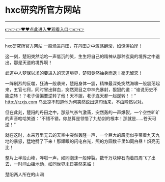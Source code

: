 # hxc研究所官方网站

<hr/> <a href="https://github.com/kjhudf/xccd/issues/1">👉👉👉♥♥点此进入♥观看入口👈👉👉</a><hr/>

hxc研究所官方网站
一般涌进丹田，在丹田之中激荡翻滚，如惊涛拍岸！

这一刻，楚阳突然哈哈一声低沉的笑，生生将自己的精神从那种玄奥的境界之中退出，那是天道的境界啊！

武道中人梦寐以求的要进入的天道境界，楚阳竟然抽身而退！毫无留恋！

一阵剧烈的反噬，狂涛一般袭来，楚阳身体一震，精神最深处突然海啸一般震荡起来，五官七窍，同时冒出鲜血，突然双目之中神光暴射，狠狠的道：“谁说历史不能逆转！？老子偏偏要逆转了他！天不服，老子连天都一起逆转！！”
http://rzxjs.com
乌云凉不知道他为何突然说出这句话来，不由瞠然以对。

但在此刻，楚阳的丹田之中，那怒气杀气激荡，突然轰的一声爆裂，一个空空旷旷的声音哈哈笑道：“不错不错，你总算是领悟了九劫剑的根本！那就是……苍天可逆！”

就在这时，本来万里无云的天空中突然轰隆一声，一个巨大的霹雳似乎带着九天九地的暴怒，猛地劈了下来！那耀眼的闪电白光，照的方圆数千里如同白昼！炽亮无比！

整片上半段山峰，哗啦一声，如同泡沫一般碎裂。数千万块碎石向着四周飞了出去，一时间山摇地动，如同世界末日突然来临！

楚阳两人所在的山洞
